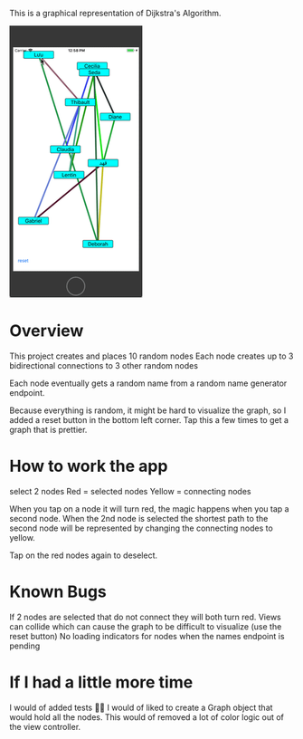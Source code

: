 This is a graphical representation of Dijkstra's Algorithm. 

![Dijkstra's Algorithm playing multiple GIFs](https://github.com/djk12587/Dijkstra-Algorithm-Graph/blob/master/an_example.gif?raw=true)

# Overview
This project creates and places 10 random nodes
Each node creates up to 3 bidirectional connections to 3 other random nodes

Each node eventually gets a random name from a random name generator endpoint.

Because everything is random, it might be hard to visualize the graph, so I added a reset button in the bottom left corner. Tap this a few times to get a graph that is prettier.

# How to work the app
select 2 nodes
Red = selected nodes
Yellow = connecting nodes

When you tap on a node it will turn red, the magic happens when you tap a second  node. When the 2nd node is selected the shortest path to the second node will be represented by changing the connecting nodes to yellow.

Tap on the red nodes again to deselect.

# Known Bugs
If 2 nodes are selected that do not connect they will both turn red.
Views can collide which can cause the graph to be difficult to visualize (use the reset button)
No loading indicators for nodes when the names endpoint is pending

# If I had a little more time
I would of added tests 🤷‍♂️
I would of liked to create a Graph object that would hold all the nodes. This would of removed a lot of color logic out of the view controller.
